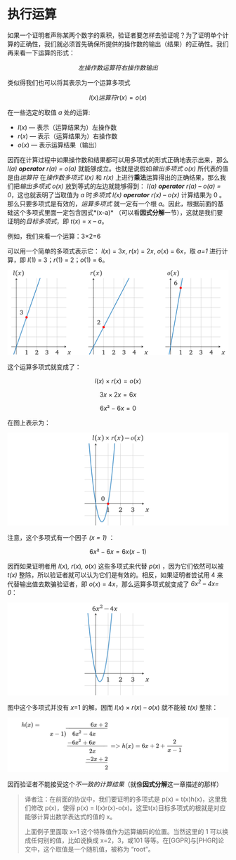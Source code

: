 # 执行运算

如果一个证明者声称某两个数字的乘积，验证者要怎样去验证呢？为了证明单个计算的正确性，我们就必须首先确保所提供的操作数的输出（结果）的正确性。我们再来看一下运算的形式：

$$左操作数   运算符   右操作数    输出$$

类似得我们也可以将其表示为一个运算多项式

$$l(x)  运算符   r(x) = o(x)​$$

在一些选定的取值 *a* 处的运算:

- *l*(*x*) — 表示（运算结果为）左操作数
- *r*(*x*) — 表示（运算结果为）右操作数
- *o*(*x*) — 表示运算结果（输出）

因而在计算过程中如果操作数和结果都可以用多项式的形式正确地表示出来，那么  *l(a)  **operator** r(a) = o(a)*  就能够成立。也就是说假如*输出多项式* *o(x)* 所代表的值是由*运算符* 在*操作数多项式*  *l(x)* 和 *r(x)* 上进行**乘法**运算得出的正确结果，那么我们把*输出多项式* *o(x)* 放到等式的左边就能够得到： *l(a)  **operator**  r(a) – o(a) = 0*，这也就表明了当取值为 *a* 时*多项式*  *l(x) **operator** r(x) – o(x)* 计算结果为 0 。那么只要多项式是有效的，*运算多项式* 就一定有一个根 *a*。因此，根据前面的基础这个多项式里面一定包含因式*(x-a)* （可以看**因式分解**一节），这就是我们要证明的*目标多项式*，即 *t*(*x*) = *x – a*。

例如，我们来看一个运算：3×2=6

可以用一个简单的多项式表示它： *l*(*x*) = 3*x*,  *r*(*x*) = 2*x*,  *o*(*x*) = 6*x*，取 *a=1* 进行计算，即 *l*(1) = 3；*r*(1) = 2；*o*(1) = 6。

![img](img/3/1*c-MTFle20kE2N4V7_oIuPw.png)

这个运算多项式就变成了：

$$l(x) × r(x) = o(x)$$

$$3x × 2x =6x$$

$$6x² -6x =0$$

在图上表示为：

![img](img/3/1*8inYSIOVem2TWfwblR3j3g.png)

注意，这个多项式有一个因子 *(x = 1)* ：

$$6x² -6x = 6x(x-1)$$

因而如果证明者用 *l*(*x*)*, r*(*x*)*, o*(*x*) 这些多项式来代替 *p*(*x*) ，因为它们依然可以被 *t(x)* 整除，所以验证者就可以认为它们是有效的。相反，如果证明者尝试用 4 来代替输出值去欺骗验证者，即 *o*(*x*) = 4*x*，那么运算多项式就变成了 *6x<sup>2</sup> – 4x= 0*：

![img](img/3/1*jacXf4SAhn3OpOyeqR6EOA.png)

图中这个多项式并没有 *x*=1 的解，因而 *l*(*x*) × *r*(*x*) – *o*(*x*)  就不能被 *t(x)* 整除：

![img](img/3/div.png)

因而验证者不能接受这个*不一致的计算结果*（就像**因式分解**这一章描述的那样）

> 译者注：在前面的协议中，我们要证明的多项式是 p(x) = t(x)h(x)，这里我们修改 p(x)，使得 p(x) = l(x)r(x)-o(x)。这里t(x)目标多项式的根就是对应能够计算出数学表达式的值的 x。
>
> 上面例子里面取 x=1 这个特殊值作为运算编码的位置。当然这里的 1 可以换成任何别的值，比如说换成 x=2，3，或101 等等。在[GGPR]与[PHGR]论文中，这个取值是一个随机值，被称为 “root”。

